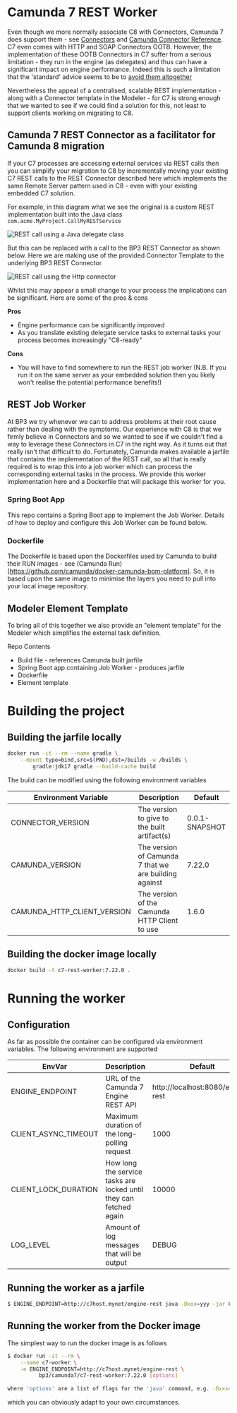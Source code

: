 # Camunda 7 REST Worker

Even though we more normally associate C8 with Connectors, Camunda 7 does support them - see
[Connectors](https://docs.camunda.org/manual/7.21/user-guide/process-engine/connectors/)
and [Camunda Connector Reference](https://docs.camunda.org/manual/7.21/reference/connect/). 
C7 even comes with HTTP and SOAP Connectors OOTB.
However, the implementation of these OOTB Connectors in C7 suffer from a serious limitation -
they run in the engine (as delegates) and thus can have a significant impact on engine performance. 
Indeed this is such a limitation that the 'standard' advice seems to be to 
[avoid them altogether](https://forum.camunda.io/t/platform-7-connectors-rest-api/44282)

Nevertheless the appeal of a centralised, scalable REST implementation - 
along with a Connector template in the Modeler - for C7
is strong enough that we wanted to see if we could find a solution for this, 
not least to support clients working on migrating to C8.

## Camunda 7 REST Connector as a facilitator for Camunda 8 migration
If your C7 processes are accessing external services via REST calls then you can simplify your
migration to C8 by incrementally moving your existing C7 REST calls to the REST Connector described
here which implements the same Remote Server pattern used in C8 -
even with your existing embedded C7 solution. 

For example, in this diagram what we see the original is a custom REST implementation built into the Java class
`com.acme.MyProject.CallMyRESTService` 

![REST call using a Java delegate class](images/delegate-rest-call.png "Java delegate REST call example")

But this can be replaced with a call to the BP3 REST Connector as shown below.
Here we are making use of the provided Connector Template to the underlying BP3 REST Connector

![REST call using the Http connector](images/connector-rest-call.png "Connector REST call example")

Whilst this may appear a small change to your process the implications can be significant. 
Here are some of the pros & cons

**Pros**
- Engine performance can be significantly improved
- As you translate existing delegate service tasks to external tasks your process becomes increasingly "C8-ready"

**Cons**
- You will have to find somewhere to run the REST job worker
(N.B. If you run it on the same server as your embedded solution then you likely won't realise the potential
performance benefits!)

## REST Job Worker
At BP3 we try whenever we can to address problems at their root cause rather than dealing with the
symptoms. Our experience with C8 is that we firmly believe in Connectors and so we wanted to see
if we couldn't find a way to leverage these Connectors in C7 in the right way. As it turns out
that really isn't that difficult to do. Fortunately, Camunda makes available a jarfile that 
contains the implementation of the REST call, so all that is really required is to wrap this
into a job worker which can process the corresponding external tasks in the process. We provide 
this worker implementation here and a Dockerfile that will package this worker for you.

### Spring Boot App
This repo contains a Spring Boot app to implement the Job Worker. 
Details of how to deploy and configure this Job Worker can be found below.

### Dockerfile
The Dockerfile is based upon the Dockerfiles used by Camunda to build their RUN images - see 
(Camunda Run)[https://github.com/camunda/docker-camunda-bpm-platform].
So, it is based upon the same image to minimise the layers you need to pull into your local image
repository.

## Modeler Element Template
To bring all of this together we also provide an "element template" for the Modeler which simplifies
the external task definition.

Repo Contents

- Build file - references Camunda built jarfile
- Spring Boot app containing Job Worker - produces jarfile
- Dockerfile
- Element template

# Building the project 
## Building the jarfile locally

```bash
docker run -it --rm --name gradle \
    --mount type=bind,src=$(PWD),dst=/builds -w /builds \
        gradle:jdk17 gradle --build-cache build
```
The build can be modified using the following environment variables

| Environment Variable        | Description                                           | Default |
|-----------------------------|-------------------------------------------------------|--------|
| CONNECTOR_VERSION           | The version to give to the built artifact(s)          | 0.0.1-SNAPSHOT |
| CAMUNDA_VERSION             | The version of Camunda 7 that we are building against | 7.22.0 |
| CAMUNDA_HTTP_CLIENT_VERSION | The version of the Camunda HTTP Client to use         | 1.6.0 |

## Building the docker image locally

```bash
docker build -t c7-rest-worker:7.22.0 .
```

# Running the worker
## Configuration
As far as possible the container can be configured via environment variables. The following environment
are supported

| EnvVar               | Description                                                        | Default                           |
|----------------------|--------------------------------------------------------------------|-----------------------------------|
| ENGINE_ENDPOINT      | URL of the Camunda 7 Engine REST API                               | http://localhost:8080/engine-rest |
| CLIENT_ASYNC_TIMEOUT | Maximum duration of the long-polling request                       | 1000                              |
| CLIENT_LOCK_DURATION | How long the service tasks are locked until they can fetched again | 10000                             |
| LOG_LEVEL            | Amount of log messages that will be output                         | DEBUG                             |

## Running the worker as a jarfile
```bash
$ ENGINE_ENDPOINT=http://c7host.mynet/engine-rest java -Dxxx=yyy -jar C7RESTConnector-<version>.jar
```

## Running the worker from the Docker image 

The simplest way to run the docker image is as follows

```bash
$ docker run -it --rm \
    --name c7-worker \
    -e ENGINE_ENDPOINT=http://c7host.mynet/engine-rest \
          bp3/camunda7/c7-rest-worker:7.22.0 [options]
          
where 'options' are a list of flags for the 'java' command, e.g. -Dxxx=yyy
```

which you can obviously adapt to your own circumstances.
